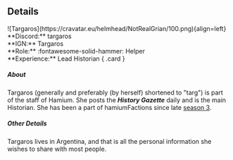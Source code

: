## Details
<div class="grid" markdown>
![Targaros](https://cravatar.eu/helmhead/NotRealGrian/100.png){align=left}
**Discord:** targaros<br>
**IGN:** Targaros<br>
**Role:** :fontawesome-solid-hammer: Helper<br>
**Experience:** Lead Historian
{ .card }
</div>

##### About
Targaros (generally and preferably (by herself) shortened to "targ") is part of the staff of Hamium. She posts the ***History Gazette*** daily and is the main Historian. She has been a part of hamiumFactions since late [season 3](../seasons/s3.md).

##### Other Details
Targaros lives in Argentina, and that is all the personal information she wishes to share with most people.
